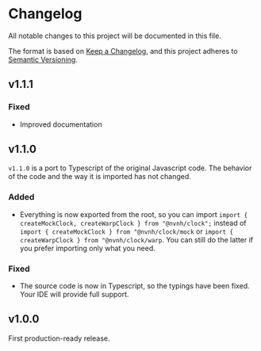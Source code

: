 # Changelog

All notable changes to this project will be documented in this file.

The format is based on [Keep a Changelog](https://keepachangelog.com/en/1.1.0/), and this project adheres to [Semantic Versioning](https://semver.org/spec/v2.0.0.html).

## v1.1.1

### Fixed

- Improved documentation

## v1.1.0

`v1.1.0` is a port to Typescript of the original Javascript code. The behavior of the code and the way it is imported has not changed.

### Added

- Everything is now exported from the root, so you can import `import { createMockClock, createWarpClock } from "@nvnh/clock";` instead of `import { createMockClock } from "@nvnh/clock/mock` or `import { createWarpClock } from "@nvnh/clock/warp`. You can still do the latter if you prefer importing only what you need.

### Fixed

- The source code is now in Typescript, so the typings have been fixed. Your IDE will provide full support.

## v1.0.0

First production-ready release.
